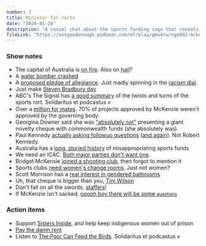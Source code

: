 ```yaml
---
number: 3
title: Minister for rorts
date: "2020-01-28"
description: "A casual chat about the sports funding saga that reveals the corruption at the heart of Australia's government"
fileLink: "https://notgoodenough.podbean.com/mf/play/gmu4rw/nge003-mckenzie_07.mp3"
---
```


### Show notes

- The capital of Australia is [on fire](https://www.theguardian.com/australia-news/live/2020/jan/23/nsw-fires-live-updates-victoria-bushfires-south-australia-fire-sa-australian-bushfire-near-me-cfa-rfs-latest-news-today-thursday). Also on [hail](https://twitter.com/ABC/status/1219310667255119874)?
- A [water bomber crashed](https://www.abc.net.au/news/2020-01-23/large-air-tanker-c-130-water-bomber-crash-cooma/11894892)
- A [proposed pledge of allegiance](https://twitter.com/tanya_plibersek/status/1220893317052764161). Just madly spinning in the [racism dial](https://twitter.com/dril/status/841892608788041732).
- Just make [Steven Bradbury day](https://www.youtube.com/watch?v=lfQMJtilOGg)
- ABC's The Signal has [a good summary](https://www.abc.net.au/radio/programs/the-signal/sports-rorts/11887214) of the twists and turns of the sports rort. Solidaritus et podcastus ✊
- Over a [million for mates](https://www.theguardian.com/australia-news/2020/jan/22/sport-grants-more-than-1m-given-to-nine-clubs-linked-to-coalition-mps). 70% of projects approved by McKenzie weren't approved by the governing body.
- Georgina Downer said she was ["absolutely not"](https://www.abc.net.au/news/2019-02-25/downer-says-cheque-was-absolutely-not-commonwealth-money/10845904) presenting a giant novelty cheque with commonwealth funds (she absolutely was).
- Paul Kennedy [actually asking followup questions]((https://twitter.com/BreakfastNews/status/1219721784146022400)) ([and again](https://ministers.employment.gov.au/cash/abc-news-breakfast-1)). Not Robert Kennedy.
- Australia has a [long, storied history](https://en.wikipedia.org/wiki/Sports_rorts_affair) of misappropriating sports funds
- We need an ICAC. [Both major parties don't want one](https://thenewdaily.com.au/news/2019/09/02/labor-anti-corruption-commission/).
- Bridget McKensie [joined a shooting club](https://www.smh.com.au/politics/federal/mckenzie-joined-a-gun-club-four-days-before-approving-grant-funding-20200127-p53v6f.html), then forgot to mention it
- Sports clubs [need women's change rooms](https://www.theguardian.com/australia-news/2020/jan/24/sports-grants-rugby-club-gets-funding-for-female-change-rooms-but-has-no-womens-team). Just not women?
- Scott Morrison has a [real interest in gendered bathrooms](https://www.abc.net.au/news/2019-08-29/scott-morrison-vows-to-take-down-gender-inclusion-bathroom-sign/11462552)
- Uh, that cheque is bigger than you, [Tim Wilson](https://twitter.com/BelindaJones68/status/1219961656941219841)
- Don't fall on all the swords, [staffers](https://www.theaustralian.com.au/nation/politics/scott-morrisons-staff-embroiled-in-sport-rorts-scandal/news-story/eae466d63d538ace978e69f001bb01e1)!
- If McKenzie isn't sacked, [ooooh boy there will be some <small>questions</small>](https://twitter.com/AlboMP/status/1219827828503371776)

### Action items

- Support [Sisters Inside]((https://www.gofundme.com/f/bfvnvt-freethepeople)), and help keep indigenous women out of prison
- [Pay the damn rent](https://paytherent.net.au)
- Listen to [The Poor Can Feed the Birds](https://poorcanfeedthebirds.podbean.com/). Solidaritus et podcastus ✊
